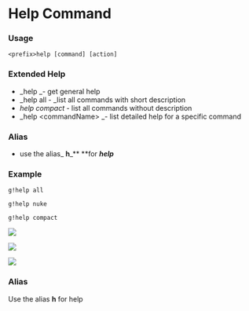 # Help Command

### Usage

```
<prefix>help [command] [action]
```

### Extended Help

* _help _- get general help
* \_help all - \_list all commands with short description
* _help compact_ - list all commands without description
* _help  &lt;commandName&gt; _- list detailed help for a specific command

### Alias

* use the alias_ **h**_** **for _**help**_

### Example

```
g!help all
```

```
g!help nuke
```

```
g!help compact
```

![](https://cdn.discordapp.com/attachments/282295514727448587/359329947690598400/image.png)

![](https://cdn.discordapp.com/attachments/282295514727448587/359329952052674570/image.png)

![](https://cdn.discordapp.com/attachments/282295514727448587/359329963520032768/image.png)

### Alias

Use the alias **h** for help

